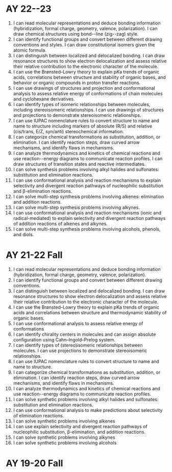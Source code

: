 # AY 22--23

1. I can read molecular representations and deduce bonding information (hybridization, formal charge, geometry, valence, polarization). I can draw chemical structures using bond--line (zig--zag) style.
2. I can identify functional groups and convert between different drawing conventions and styles. I can draw constitutional isomers given the atomic formula. 
3. I can distinguish between localized and delocalized bonding. I can draw resonance structures to show electron delocalization and assess relative their relative contribution to the electronic character of the molecule.
4. I can use the Brønsted–Lowry theory to explain p*K*a trends of organic acids, correlations between structure and stability of organic bases, and behavior or organic compounds in proton transfer reactions.
5. I can use drawings of structures and projection and conformational analysis to assess relative energy of conformations of chain molecules and cyclohexane derivatives.
6. I can identify types of isomeric relationships between molecules, including stereoisomeric relationships. I can use drawings of structures and projections to demonstrate stereoisomeric relationships.
7. I can use IUPAC nomenclature rules to convert structure to name and name to structure including markers of absolute (R/S) and relative (cis/trans, E/Z, syn/anti) stereochemical information.
8. I can categorize chemical transformations as substitution, addition, or elimination. I can identify reaction steps, draw curved arrow mechanisms, and identify flaws in mechanisms.
9. I can analyze thermodynamics and kinetics of chemical reactions and use reaction--energy diagrams to communicate reaction profiles. I can draw structures of transition states and reactive intermediates. 
10. I can solve synthesis problems involving alkyl halides and sulfonates: substitution and elimination reactions.
11. I can use conformational analysis and reaction mechanisms to explain selectivity and divergent reaction pathways of nucleophilic substitution and β-elimination reactions.
12. I can solve multi-step synthesis problems involving alkenes: elimination and addition reactions.
13. I can solve multi-step synthesis problems involving alkynes.
14. I can use conformational analysis and reaction mechanisms (ionic and radical-mediated) to explain selectivity and divergent reaction pathways of addition reactions of alkenes and alkynes.
15. I can solve multi-step synthesis problems involving alcohols, phenols, and diols. 


# AY 21-22 Fall

1. I can read molecular representations and deduce bonding information (hybridization, formal charge, geometry, valence, polarization).
2. I can identify functional groups and convert between different drawing conventions.
3. I can distinguish between localized and delocalized bonding. I can draw resonance structures to show electron delocalization and assess relative their relative contribution to the electronic character of the molecule.
4. I can use the Brønsted–Lowry theory to explain pKa trends of organic acids and correlations between structure and thermodynamic stability of organic bases.
5. I can use conformational analysis to assess relative energy of conformations
6. I can identify chirality centers in molecules and can assign absolute configuration using Cahn–Ingold–Prelog system.
7. I can identify types of (stereo)isomeric relationships between molecules. I can use projections to demonstrate stereoisomeric relationships.
8. I can use IUPAC nomenclature rules to convert structure to name and name to structure.
9. I can categorize chemical transformations as substitution, addition, or elimination. I can identify reaction steps, draw curved arrow mechanisms, and identify flaws in mechanisms.
10. I can analyze thermodynamics and kinetics of chemical reactions and use reaction--energy diagrams to communicate reaction profiles.
11. I can solve synthetic problems involving alkyl halides and sulfonates: substitution and elimination reactions.
12. I can use conformational analysis to make predictions about selectivity of elimination reactions.
13. I can solve synthetic problems involving alkenes
14. I can use explain selectivity and divergent reaction pathways of nucleophilic substitution, β-elimination, and addition reactions.
15. I can solve synthetic problems involving alkynes
16. I can solve synthetic problems involving alcohols

# AY 19-20 Fall
